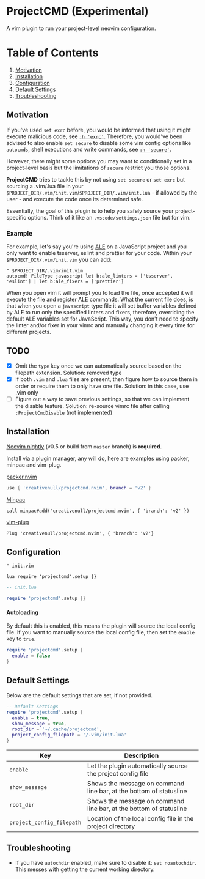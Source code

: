 # ProjectCMD (Experimental)

A vim plugin to run your project-level neovim configuration.

# Table of Contents

1. [Motivation](#motivation)
2. [Installation](#installation)
3. [Configuration](#configuration)
4. [Default Settings](#default-settings)
5. [Troubleshooting](#troubleshooting)

## Motivation

If you've used `set exrc` before, you would be informed that using it might execute malicious code, see
[`:h 'exrc'`][vim-exrc]. Therefore, you would've been advised to also enable `set secure` to disable some vim config
options like `autocmds`, shell executions and write commands, see [`:h 'secure'`][vim-secure].

However, there might some options you may want to conditionally set in a project-level basis but the limitations of
`secure` restrict you those options.

__ProjectCMD__ tries to tackle this by not using `set secure` or `set exrc` but sourcing a .vim/.lua file in
your `$PROJECT_DIR/.vim/init.vim`/`$PROJECT_DIR/.vim/init.lua` - if allowed by the user - and execute the code once its
determined safe.

Essentially, the goal of this plugin is to help you safely source your project-specific options. Think of it like an
`.vscode/settings.json` file but for vim.

### Example

For example, let's say you're using [ALE][ale-plugin] on a JavaScript project and you only want to enable tsserver,
eslint and prettier for your code. Within your `$PROJECT_DIR/.vim/init.vim` you can add:

```vim
" $PROJECT_DIR/.vim/init.vim
autocmd! FileType javascript let b:ale_linters = ['tsserver', 'eslint'] | let b:ale_fixers = ['prettier']
```

When you open vim it will prompt you to load the file, once accepted it will execute the file and register ALE commands.
What the current file does, is that when you open a `javascript` type file it will set buffer variables defined by
ALE to run only the specified linters and fixers, therefore, overriding the default ALE variables set for JavaScript.
This way, you don't need to specify the linter and/or fixer in your vimrc and manually changing it every time for
different projects.

## TODO

+ [X] Omit the `type` key once we can automatically source based on the filepath extension. Solution: removed type
+ [X] If both `.vim` and `.lua` files are present, then figure how to source them in order or require them to only have
one file. Solution: in this case, use .vim only
+ [ ] Figure out a way to save previous settings, so that we can implement the disable feature. Solution: re-source
vimrc file after calling `:ProjectCmdDisable` (not implemented)

## Installation

[Neovim nightly][nightly] (v0.5 or build from `master` branch) is __required__.

Install via a plugin manager, any will do, here are examples using packer, minpac and vim-plug.

[packer.nvim][packer]

```lua
use { 'creativenull/projectcmd.nvim', branch = 'v2' }
```

[Minpac][minpac]

```vim
call minpac#add('creativenull/projectcmd.nvim', { 'branch': 'v2' })
```

[vim-plug][vim-plug]

```vim
Plug 'creativenull/projectcmd.nvim', { 'branch': 'v2'}
```

## Configuration

```vim
" init.vim

lua require 'projectcmd'.setup {}
```

```lua
-- init.lua

require 'projectcmd'.setup {}
```

#### Autoloading

By default this is enabled, this means the plugin will source the local config file. If you want to manually source the
local config file, then set the `enable` key to `true`.

```lua
require 'projectcmd'.setup {
  enable = false
}
```

## Default Settings

Below are the default settings that are set, if not provided.

```lua
-- Default Settings
require 'projectcmd'.setup {
  enable = true,
  show_message = true,
  root_dir = '~/.cache/projectcmd',
  project_config_filepath = '/.vim/init.lua'
}
```

Key | Description
----|------------
`enable` | Let the plugin automatically source the project config file
`show_message` | Shows the message on command line bar, at the bottom of statusline
`root_dir` | Shows the message on command line bar, at the bottom of statusline
`project_config_filepath` | Location of the local config file in the project directory

## Troubleshooting

+ If you have `autochdir` enabled, make sure to disable it: `set noautochdir`. This messes with getting the current
working directory.

[nightly]: https://github.com/neovim/neovim/releases/tag/nightly
[packer]: https://github.com/wbthomason/packer.nvim
[minpac]: https://github.com/k-takata/minpac
[vim-plug]: https://github.com/junegunn/vim-plug
[ale-plugin]: https://github.com/dense-analysis/ale
[vim-exrc]: https://vimhelp.org/options.txt.html#'exrc'
[vim-secure]: https://vimhelp.org/options.txt.html#'secure'
